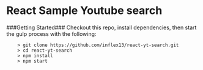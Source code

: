 # React Sample Youtube search 

###Getting Started###
Checkout this repo, install dependencies, then start the gulp process with the following:

```
	> git clone https://github.com/inflex13/react-yt-search.git
	> cd react-yt-search
	> npm install
	> npm start
```
